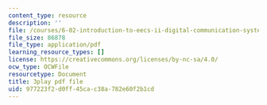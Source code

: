 ```yaml
---
content_type: resource
description: ''
file: /courses/6-02-introduction-to-eecs-ii-digital-communication-systems-fall-2012/977223f2d0ff45cac38a782e60f2b1cd_oIezCGjxV3A.pdf
file_size: 86878
file_type: application/pdf
learning_resource_types: []
license: https://creativecommons.org/licenses/by-nc-sa/4.0/
ocw_type: OCWFile
resourcetype: Document
title: 3play pdf file
uid: 977223f2-d0ff-45ca-c38a-782e60f2b1cd
---
```

